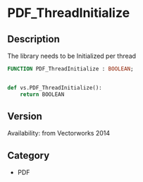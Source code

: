 # PDF_ThreadInitialize

## Description
The library needs to be Initialized per thread

```pascal
FUNCTION PDF_ThreadInitialize : BOOLEAN;
```

```python

def vs.PDF_ThreadInitialize():
    return BOOLEAN
```

## Version
Availability: from Vectorworks 2014
## Category
* PDF

